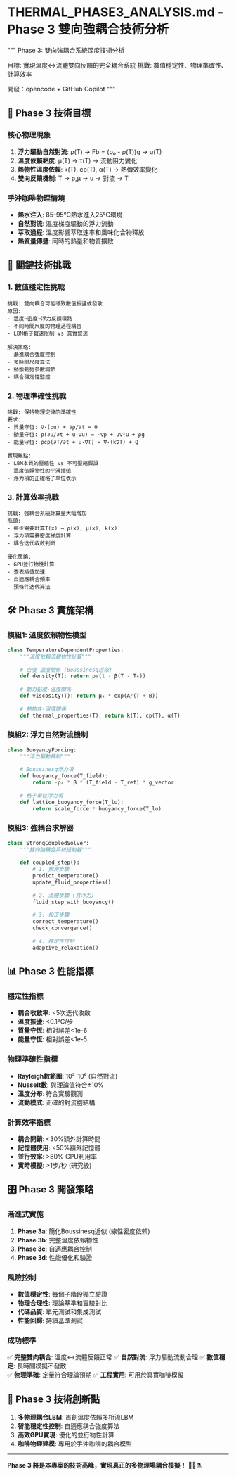 # THERMAL_PHASE3_ANALYSIS.md - Phase 3 雙向強耦合技術分析
"""
Phase 3: 雙向強耦合系統深度技術分析

目標: 實現溫度↔流體雙向反饋的完全耦合系統
挑戰: 數值穩定性、物理準確性、計算效率

開發：opencode + GitHub Copilot
"""

## 🎯 Phase 3 技術目標

### **核心物理現象**
1. **浮力驅動自然對流**: ρ(T) → Fb = (ρ₀ - ρ(T))g → u(T)
2. **溫度依賴黏度**: μ(T) → τ(T) → 流動阻力變化  
3. **熱物性溫度依賴**: k(T), cp(T), α(T) → 熱傳效率變化
4. **雙向反饋機制**: T → ρ,μ → u → 對流 → T

### **手沖咖啡物理情境**
- **熱水注入**: 85-95°C熱水進入25°C環境
- **自然對流**: 溫度梯度驅動的浮力流動
- **萃取過程**: 溫度影響萃取速率和風味化合物釋放
- **熱質量傳遞**: 同時的熱量和物質擴散

## 🔬 關鍵技術挑戰

### **1. 數值穩定性挑戰**
```
挑戰: 雙向耦合可能導致數值振盪或發散
原因:
- 溫度→密度→浮力反饋環路
- 不同時間尺度的物理過程耦合
- LBM格子聲速限制 vs 真實聲速

解決策略:
- 漸進耦合強度控制
- 多時間尺度算法
- 動態鬆弛參數調節
- 耦合穩定性監控
```

### **2. 物理準確性挑戰**
```
挑戰: 保持物理定律的準確性
要求:
- 質量守恆: ∇·(ρu) + ∂ρ/∂t = 0
- 動量守恆: ρ(∂u/∂t + u·∇u) = -∇p + μ∇²u + ρg
- 能量守恆: ρcp(∂T/∂t + u·∇T) = ∇·(k∇T) + Q

實現難點:
- LBM本質的壓縮性 vs 不可壓縮假設
- 溫度依賴物性的平滑插值
- 浮力項的正確格子單位表示
```

### **3. 計算效率挑戰**
```
挑戰: 強耦合系統計算量大幅增加
瓶頸:
- 每步需要計算T(x) → ρ(x), μ(x), k(x)
- 浮力項需要密度梯度計算
- 耦合迭代收斂判斷

優化策略:
- GPU並行物性計算
- 查表插值加速
- 自適應耦合頻率
- 預條件迭代算法
```

## 🛠️ Phase 3 實施架構

### **模組1: 溫度依賴物性模型**
```python
class TemperatureDependentProperties:
    """溫度依賴流體物性計算"""
    
    # 密度-溫度關係 (Boussinesq近似)
    def density(T): return ρ₀(1 - β(T - T₀))
    
    # 動力黏度-溫度關係
    def viscosity(T): return μ₀ * exp(A/(T + B))
    
    # 熱物性-溫度關係
    def thermal_properties(T): return k(T), cp(T), α(T)
```

### **模組2: 浮力自然對流機制**
```python
class BuoyancyForcing:
    """浮力驅動機制"""
    
    # Boussinesq浮力項
    def buoyancy_force(T_field):
        return -ρ₀ * β * (T_field - T_ref) * g_vector
    
    # 格子單位浮力項
    def lattice_buoyancy_force(T_lu):
        return scale_force * buoyancy_force(T_lu)
```

### **模組3: 強耦合求解器**
```python
class StrongCoupledSolver:
    """雙向強耦合系統控制器"""
    
    def coupled_step():
        # 1. 預測步驟
        predict_temperature()
        update_fluid_properties()
        
        # 2. 流體步驟 (含浮力)
        fluid_step_with_buoyancy()
        
        # 3. 校正步驟  
        correct_temperature()
        check_convergence()
        
        # 4. 穩定性控制
        adaptive_relaxation()
```

## 📊 Phase 3 性能指標

### **穩定性指標**
- **耦合收斂率**: <5次迭代收斂
- **溫度振盪**: <0.1°C/步
- **質量守恆**: 相對誤差<1e-6
- **能量守恆**: 相對誤差<1e-5

### **物理準確性指標**  
- **Rayleigh數範圍**: 10³-10⁶ (自然對流)
- **Nusselt數**: 與理論值符合±10%
- **溫度分布**: 符合實驗觀測
- **流動模式**: 正確的對流胞結構

### **計算效率指標**
- **耦合開銷**: <30%額外計算時間
- **記憶體使用**: <50%額外記憶體
- **並行效率**: >80% GPU利用率
- **實時模擬**: >1步/秒 (研究級)

## 🎛️ Phase 3 開發策略

### **漸進式實施**
1. **Phase 3a**: 簡化Boussinesq近似 (線性密度依賴)
2. **Phase 3b**: 完整溫度依賴物性
3. **Phase 3c**: 自適應耦合控制
4. **Phase 3d**: 性能優化和驗證

### **風險控制**
- **數值穩定性**: 每個子階段獨立驗證
- **物理合理性**: 理論基準和實驗對比
- **代碼品質**: 單元測試和集成測試
- **性能回歸**: 持續基準測試

### **成功標準**
✅ **完整雙向耦合**: 溫度↔流體反饋正常
✅ **自然對流**: 浮力驅動流動合理
✅ **數值穩定**: 長時間模擬不發散  
✅ **物理準確**: 定量符合理論預期
✅ **工程實用**: 可用於真實咖啡模擬

## 🚀 Phase 3 技術創新點

1. **多物理耦合LBM**: 首創溫度依賴多相流LBM
2. **智能穩定性控制**: 自適應耦合強度算法
3. **高效GPU實現**: 優化的並行物性計算
4. **咖啡物理建模**: 專用於手沖咖啡的耦合模型

---

**Phase 3 將是本專案的技術高峰，實現真正的多物理場耦合模擬！** 🌊🔥⚗️